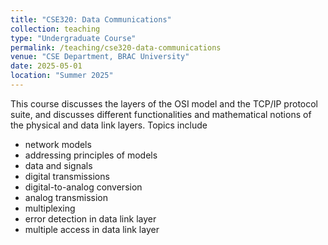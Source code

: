 ```yaml
---
title: "CSE320: Data Communications"
collection: teaching
type: "Undergraduate Course"
permalink: /teaching/cse320-data-communications
venue: "CSE Department, BRAC University"
date: 2025-05-01
location: "Summer 2025"
---
```



This course discusses the layers of the OSI model and the TCP/IP protocol suite, and discusses different functionalities and mathematical notions of the physical and data link layers. Topics include
- network models 
- addressing principles of models
- data and signals
- digital transmissions
- digital-to-analog conversion
- analog transmission
- multiplexing
- error detection in data link layer
- multiple access in data link layer